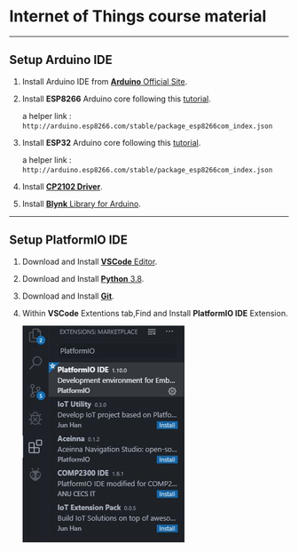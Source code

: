 # Internet of Things course material


----------
## Setup Arduino IDE
1.  Install Arduino IDE from [**Arduino** Official Site](https://arduino.cc).
2. Install **ESP8266** Arduino core  following this [tutorial](https://randomnerdtutorials.com/how-to-install-esp8266-board-arduino-ide/).

    a helper link :
    `http://arduino.esp8266.com/stable/package_esp8266com_index.json`
3. Install **ESP32** Arduino core  following this [tutorial](https://randomnerdtutorials.com/installing-the-esp32-board-in-arduino-ide-windows-instructions/).  

    a helper link :
    `http://arduino.esp8266.com/stable/package_esp8266com_index.json`

4. Install [**CP2102 Driver**](https://www.silabs.com/products/development-tools/software/usb-to-uart-bridge-vcp-drivers).
5. Install [**Blynk** Library for Arduino](http://help.blynk.cc/en/articles/512105-how-to-install-blynk-library-for-arduino-ide).



----------


## Setup PlatformIO IDE
1. Download and Install [**VSCode** Editor](https://code.visualstudio.com/Download).

2. Download and Install [**Python** 3.8](https://docs.platformio.org/en/latest/faq.html#install-python-interpreter).

3. Download and Install [**Git**](https://www.atlassian.com/git/tutorials/install-git#windows). 

4. Within **VSCode** Extentions tab,Find and Install **PlatformIO IDE** Extension.

    ![PlatformIO within VSCode Extensions](images/PlatformIO%20Extension.JPG)